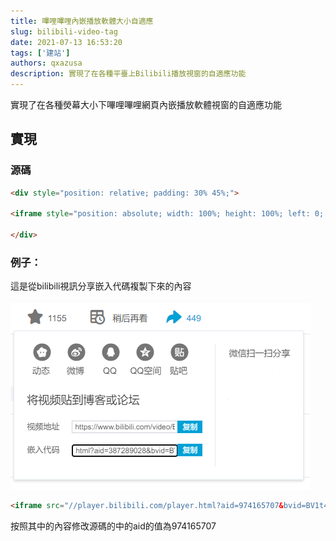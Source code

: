 ```yaml
---
title: 嗶哩嗶哩內嵌播放軟體大小自適應
slug: bilibili-video-tag
date: 2021-07-13 16:53:20
tags: ['建站']
authors: qxazusa
description: 實現了在各種平臺上Bilibili播放視窗的自適應功能
---
```


實現了在各種熒幕大小下嗶哩嗶哩網頁內嵌播放軟體視窗的自適應功能
<!--truncate-->
## 實現

### 源碼

```html
<div style="position: relative; padding: 30% 45%;">

<iframe style="position: absolute; width: 100%; height: 100%; left: 0; top: 0;" src="https://player.bilibili.com/player.html?cid=323407284&aid=247534745&page=1&as_wide=1&high_quality=1&danmaku=0" frameborder="no" scrolling="no"></iframe>

</div>
```

### 例子：

這是從bilibili視訊分享嵌入代碼複製下來的內容

![示例橫幅](./2022-08-23-110856.png)

```html
<iframe src="//player.bilibili.com/player.html?aid=974165707&bvid=BV1t44y127ad&cid=370527205&page=1" scrolling="no" border="0" frameborder="no" framespacing="0" allowfullscreen="true"> </iframe>
```
按照其中的內容修改源碼的中的aid的值為974165707
